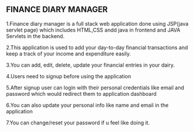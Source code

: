 FINANCE DIARY MANAGER
---------------------

1.Finance diary manager is a full stack web application done using JSP(java servlet page) which includes HTML,CSS andd java in frontend and JAVA Servlets in the backend.

2.This application is used to add your day-to-day financial transactions and keep a track of your income and expenditure easily.

3.You can add, edit, delete, update your financial entries in your dairy.

4.Users need to signup before using the application

5.After signup user can login with their personal credentials like email and password which would redirect them to application dashboard

6.You can also update your personal info like name and email in the application

7.You can change/reset your password if u feel like doing it.

